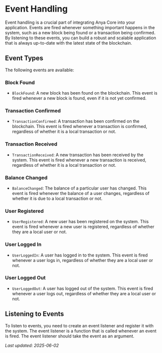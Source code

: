 # Event Handling

Event handling is a crucial part of integrating Anya Core into your application. Events are fired whenever something important happens in the system, such as a new block being found or a transaction being confirmed. By listening to these events, you can build a robust and scalable application that is always up-to-date with the latest state of the blockchain.

## Event Types

The following events are available:

### Block Found

* `BlockFound`: A new block has been found on the blockchain. This event is fired whenever a new block is found, even if it is not yet confirmed.

### Transaction Confirmed

* `TransactionConfirmed`: A transaction has been confirmed on the blockchain. This event is fired whenever a transaction is confirmed, regardless of whether it is a local transaction or not.

### Transaction Received

* `TransactionReceived`: A new transaction has been received by the system. This event is fired whenever a new transaction is received, regardless of whether it is a local transaction or not.

### Balance Changed

* `BalanceChanged`: The balance of a particular user has changed. This event is fired whenever the balance of a user changes, regardless of whether it is due to a local transaction or not.

### User Registered

* `UserRegistered`: A new user has been registered on the system. This event is fired whenever a new user is registered, regardless of whether they are a local user or not.

### User Logged In

* `UserLoggedIn`: A user has logged in to the system. This event is fired whenever a user logs in, regardless of whether they are a local user or not.

### User Logged Out

* `UserLoggedOut`: A user has logged out of the system. This event is fired whenever a user logs out, regardless of whether they are a local user or not.

## Listening to Events

To listen to events, you need to create an event listener and register it with the system. The event listener is a function that is called whenever an event is fired. The event listener should take the event as an argument.

*Last updated: 2025-06-02*
